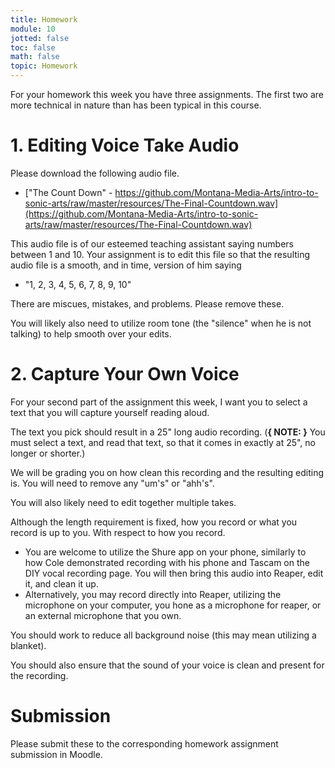 ```yaml
---
title: Homework
module: 10
jotted: false
toc: false
math: false
topic: Homework
---
```


For your homework this week you have three assignments. The first two are more technical in nature than has been typical in this course.

# 1. Editing Voice Take Audio

Please download the following audio file.

- ["The Count Down" - https://github.com/Montana-Media-Arts/intro-to-sonic-arts/raw/master/resources/The-Final-Countdown.wav](https://github.com/Montana-Media-Arts/intro-to-sonic-arts/raw/master/resources/The-Final-Countdown.wav)

This audio file is of our esteemed teaching assistant saying numbers between 1 and 10. Your assignment is to edit this file so that the resulting audio file is a smooth, and in time, version of him saying

- "1, 2, 3, 4, 5, 6, 7, 8, 9, 10"

There are miscues, mistakes, and problems. Please remove these.

You will likely also need to utilize room tone (the "silence" when he is not talking) to help smooth over your edits.

# 2. Capture Your Own Voice

For your second part of the assignment this week, I want you to select a text that you will capture yourself reading aloud.

The text you pick should result in a 25" long audio recording. (**{ NOTE: }** You must select a text, and read that text, so that it comes in exactly at 25", no longer or shorter.)

We will be grading you on how clean this recording and the resulting editing is. You will need to remove any "um's" or "ahh's".

You will also likely need to edit together multiple takes.

Although the length requirement is fixed, how you record or what you record is up to you. With respect to how you record.

- You are welcome to utilize the Shure app on your phone, similarly to how Cole demonstrated recording with his phone and Tascam on the DIY vocal recording page. You will then bring this audio into Reaper, edit it, and clean it up.
- Alternatively, you may record directly into Reaper, utilizing the microphone on your computer, you hone as a microphone for reaper, or an external microphone that you own.

You should work to reduce all background noise (this may mean utilizing a blanket).

You should also ensure that the sound of your voice is clean and present for the recording.

# Submission

Please submit these to the corresponding homework assignment submission in Moodle. 
